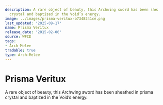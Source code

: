 ```yaml
---
description: A rare object of beauty, this Archwing sword has been sheathed in prisma
  crystal and baptized in the Void’s energy.
image: ../images/prisma-veritux-b7348241ce.png
last_updated: '2025-09-17'
name: Prisma Veritux
release_date: '2015-02-06'
source: WFCD
tags:
- Arch-Melee
tradable: true
type: Arch-Melee
---
```


# Prisma Veritux

A rare object of beauty, this Archwing sword has been sheathed in prisma crystal and baptized in the Void’s energy.

